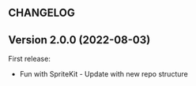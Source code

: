 ## CHANGELOG

## Version 2.0.0 (2022-08-03)

First release:

* Fun with SpriteKit - Update with new repo structure
